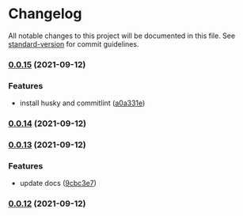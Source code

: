 # Changelog

All notable changes to this project will be documented in this file. See [standard-version](https://github.com/conventional-changelog/standard-version) for commit guidelines.

### [0.0.15](https://github.com/linq2js/reasc/compare/v0.0.14...v0.0.15) (2021-09-12)


### Features

* install husky and commitlint ([a0a331e](https://github.com/linq2js/reasc/commit/a0a331e4f6da841af86c5a2a560201e907060e03))

### [0.0.14](https://github.com/linq2js/reasc/compare/v0.0.13...v0.0.14) (2021-09-12)

### [0.0.13](https://github.com/linq2js/reasc/compare/v0.0.12...v0.0.13) (2021-09-12)


### Features

* update docs ([9cbc3e7](https://github.com/linq2js/reasc/commit/9cbc3e7c622cd1b95e8992f227eb6217fd446a22))

### [0.0.12](https://github.com/linq2js/reasc/compare/v0.0.11...v0.0.12) (2021-09-12)
